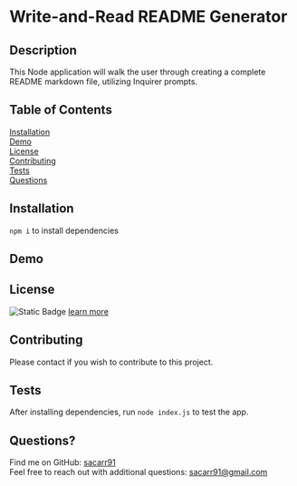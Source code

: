 # Write-and-Read README Generator

  ## Description
  This Node application will walk the user through creating a complete README markdown file, utilizing Inquirer prompts.

  ## Table of Contents</br>
  [Installation](#installation)</br>
  [Demo](#Demo)</br>
  [License](#License)</br>
  [Contributing](#Contributing)</br>
  [Tests](#Tests)</br>
  [Questions](#Questions)</br>
  
  ## Installation
  `npm i` to install dependencies
  
  ## Demo
  
  ## License
  ![Static Badge](https://img.shields.io/badge/license-MIT_License-blue) [learn more](https://medium.com/@avinashvagh/github-licenses-explained-a-quick-guide-46d98ef4ca81)

  ## Contributing
  Please contact if you wish to contribute to this project.
  
  ## Tests
  After installing dependencies, run `node index.js` to test the app.

  ## Questions?
  Find me on GitHub: [sacarr91](https://github.com/sacarr91/)</br>
  Feel free to reach out with additional questions: sacarr91@gmail.com
